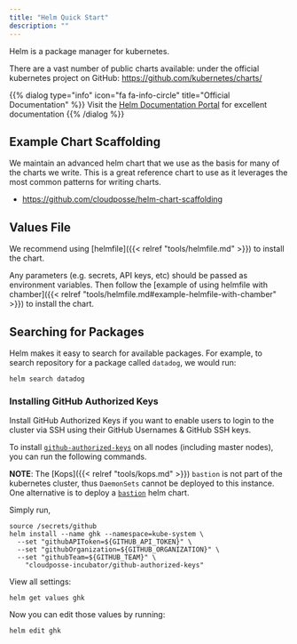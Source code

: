 ```yaml
---
title: "Helm Quick Start"
description: ""
---
```

Helm is a package manager for kubernetes.

There are a vast number of public charts available: under the official kubernetes project on GitHub: <https://github.com/kubernetes/charts/>

{{% dialog type="info" icon="fa fa-info-circle" title="Official Documentation" %}}
Visit the [Helm Documentation Portal](https://docs.helm.sh/) for excellent documentation
{{% /dialog %}}

## Example Chart Scaffolding

We maintain an advanced helm chart that we use as the basis for many of the charts we write. This is a great reference chart to use as it leverages the most common patterns for writing charts.

- https://github.com/cloudposse/helm-chart-scaffolding

## Values File

We recommend using [helmfile]({{< relref "tools/helmfile.md" >}}) to install the chart.

Any parameters (e.g. secrets, API keys, etc) should be passed as environment variables. Then follow the [example of using helmfile with chamber]({{< relref "tools/helmfile.md#example-helmfile-with-chamber" >}}) to install the chart.

## Searching for Packages

Helm makes it easy to search for available packages. For example, to search repository for a package called `datadog`, we would run:

```
helm search datadog
```

### Installing GitHub Authorized Keys

Install GitHub Authorized Keys if you want to enable users to login to the cluster via SSH using their GitHub Usernames & GitHub SSH keys.

To install [`github-authorized-keys`](https://github.com/cloudposse/github-authorized-keys/) on all nodes (including master nodes), you can run the following commands.

**NOTE**: The [Kops]({{< relref "tools/kops.md" >}}) `bastion` is not part of the kubernetes cluster, thus `DaemonSets` cannot be deployed to this instance. One alternative is to deploy a [`bastion`](https://github.com/cloudposse/charts/tree/master/incubator/bastion) helm chart.

Simply run,
```
source /secrets/github
helm install --name ghk --namespace=kube-system \
  --set "githubAPIToken=${GITHUB_API_TOKEN}" \
  --set "githubOrganization=${GITHUB_ORGANIZATION}" \
  --set "githubTeam=${GITHUB_TEAM}" \
    "cloudposse-incubator/github-authorized-keys"
```

View all settings:
```
helm get values ghk
```

Now you can edit those values by running:
```
helm edit ghk
```
